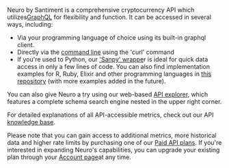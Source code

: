 Neuro by Santiment is a comprehensive cryptocurrency API which
utilizes[GraphQL](https://graphql.org/) for flexibility and function. It
can be accessed in several ways, including:

-   Via your programming language of choice using its built-in graphql
    client.
-   Directly via the [command
    line](/intercom-articles/getting-started/sanbase-api/using-the-sanbase-api-from-the-command-line)
    using the \'curl\' command
-   If you're used to Python, our [\'Sanpy\'
    wrappe](https://github.com/santiment/sanpy)r is ideal for quick data
    access in only a few lines of code. You can also find implementation
    examples for R, Ruby, Elixir and other programming languages in
    [this repository](https://github.com/santiment/san-sdk) (with more
    examples added in the future).

You can also give Neuro a try using our web-based [API
explorer](https://api.santiment.net/graphiql), which features a complete
schema search engine nested in the upper right corner.

For detailed explanations of all API-accessible metrics, check out our
API [knowledge
base](/#api).

Please note that you can gain access to additional metrics, more
historical data and higher rate limits by purchasing one of our [Paid
API plans](https://neuro.santiment.net). If you're interested in
expanding Neuro's capabilities, you can upgrade your existing plan
through your [Account page](https://neuro.santiment.net/account/)at any
time.
